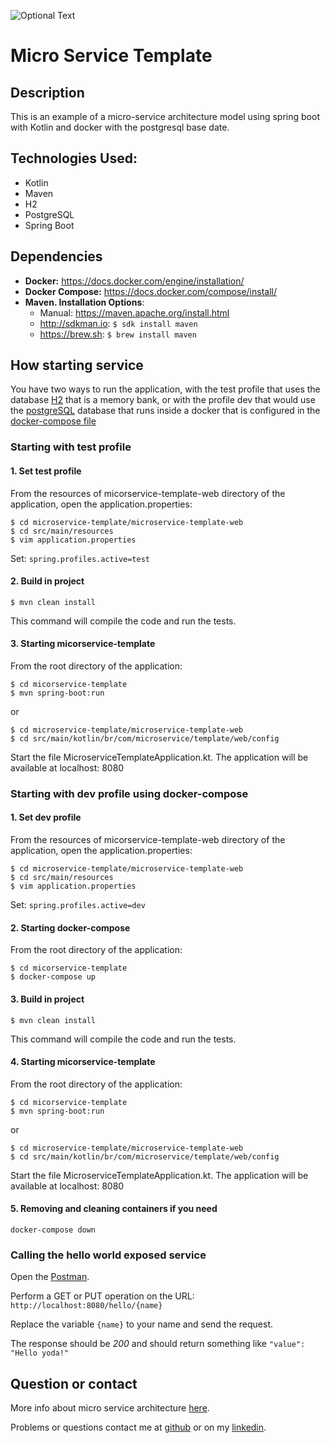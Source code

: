 ![Optional Text](../master/img/microservice.png)

# Micro Service Template

## Description
  This is an example of a micro-service architecture model using spring boot with Kotlin and docker with the postgresql base date.
    
## Technologies Used:

* Kotlin
* Maven
* H2
* PostgreSQL
* Spring Boot

## Dependencies

- **Docker:** https://docs.docker.com/engine/installation/
- **Docker Compose:** https://docs.docker.com/compose/install/
- **Maven. Installation Options**: 
  - Manual: https://maven.apache.org/install.html
  - http://sdkman.io: `$ sdk install maven`
  - https://brew.sh: `$ brew install maven`

## How starting service

You have two ways to run the application, with the test profile that uses the database [H2](http://www.h2database.com/html/main.html) that is a memory bank, 
or with the profile dev that would use the [postgreSQL](https://www.postgresql.org) database that runs inside a docker that is configured in the 
[docker-compose file](https://github.com/JoaoPedroCardoso/microservice-template/blob/master/docker-compose.yml)

### Starting with test profile


#### 1. Set test profile 

From the resources of micorservice-template-web directory of the application, open the application.properties:
```
$ cd microservice-template/microservice-template-web
$ cd src/main/resources
$ vim application.properties
```
Set:  ```spring.profiles.active=test```

#### 2. Build in project

```
$ mvn clean install
```
This command will compile the code and run the tests.

#### 3. Starting micorservice-template

From the root directory of the application:

```
$ cd micorservice-template
$ mvn spring-boot:run
```

or

```
$ cd microservice-template/microservice-template-web
$ cd src/main/kotlin/br/com/microservice/template/web/config
```

Start the file MicroserviceTemplateApplication.kt.
The application will be available at localhost: 8080

### Starting with dev profile using docker-compose

#### 1. Set dev profile 

From the resources of micorservice-template-web directory of the application, open the application.properties:
```
$ cd microservice-template/microservice-template-web
$ cd src/main/resources
$ vim application.properties
```
Set:  ```spring.profiles.active=dev```

#### 2. Starting docker-compose

From the root directory of the application:

```
$ cd micorservice-template
$ docker-compose up
```

#### 3. Build in project

```
$ mvn clean install
```
This command will compile the code and run the tests.

#### 4. Starting micorservice-template

From the root directory of the application:

```
$ cd micorservice-template
$ mvn spring-boot:run
```

or

```
$ cd microservice-template/microservice-template-web
$ cd src/main/kotlin/br/com/microservice/template/web/config
```

Start the file MicroserviceTemplateApplication.kt.
The application will be available at localhost: 8080

#### 5. Removing and cleaning containers if you need
```
docker-compose down
```

### Calling the hello world exposed service

Open the [Postman](https://www.getpostman.com).

Perform a GET or PUT operation on the URL: ``http://localhost:8080/hello/{name}``

Replace the variable ``{name}`` to your name and send the request.

The response should be _200_ and should return something like ```"value": "Hello yoda!"```

## Question or contact

More info about micro service architecture [here](http://microservices.io/patterns/microservices.html).

Problems or questions contact me at [github](https://github.com/JoaoPedroCardoso) or on my [linkedin](https://www.linkedin.com/in/joaopedrocar/).